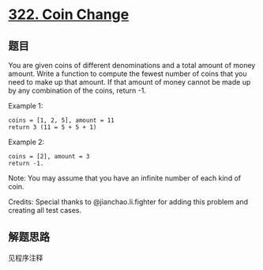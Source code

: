 # [322. Coin Change](https://leetcode.com/problems/coin-change/)

## 题目

You are given coins of different denominations and a total amount of money amount. Write a function to compute the fewest number of coins that you need to make up that amount. If that amount of money cannot be made up by any combination of the coins, return -1.

Example 1:

```text
coins = [1, 2, 5], amount = 11
return 3 (11 = 5 + 5 + 1)
```

Example 2:

```text
coins = [2], amount = 3
return -1.
```

Note: You may assume that you have an infinite number of each kind of coin.

Credits: Special thanks to @jianchao.li.fighter for adding this problem and creating all test cases.

## 解题思路

见程序注释
